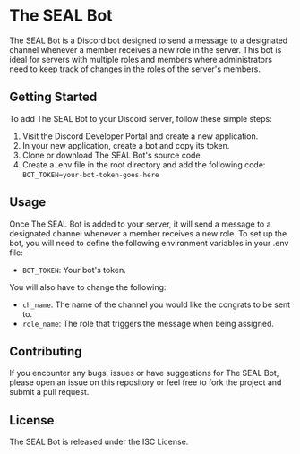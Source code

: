 # The SEAL Bot

The SEAL Bot is a Discord bot designed to send a message to a designated channel whenever a member receives a new role in the server. This bot is ideal for servers with multiple roles and members where administrators need to keep track of changes in the roles of the server's members.

## Getting Started
To add The SEAL Bot to your Discord server, follow these simple steps:

1. Visit the Discord Developer Portal and create a new application.
2. In your new application, create a bot and copy its token.
3. Clone or download The SEAL Bot's source code.
4. Create a .env file in the root directory and add the following code:
`BOT_TOKEN=your-bot-token-goes-here`


## Usage
Once The SEAL Bot is added to your server, it will send a message to a designated channel whenever a member receives a new role. To set up the bot, you will need to define the following environment variables in your .env file:
- ``BOT_TOKEN``: Your bot's token.

You will also have to change the following:
- ``ch_name``: The name of the channel you would like the congrats to be sent to.
- ``role_name``: The role that triggers the message when being assigned.

## Contributing
If you encounter any bugs, issues or have suggestions for The SEAL Bot, please open an issue on this repository or feel free to fork the project and submit a pull request.

## License
The SEAL Bot is released under the ISC License.
